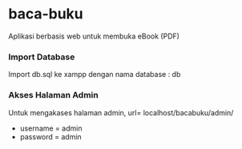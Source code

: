 # baca-buku
Aplikasi berbasis web untuk membuka eBook (PDF)

<h3>Import Database</h3>
Import db.sql ke xampp dengan nama database : db

<h3>Akses Halaman Admin</h3>
Untuk mengakases halaman admin, url= localhost/bacabuku/admin/ <br>
<ul>
  <li>username = admin</li>
  <li>password = admin</li>
</ul>

